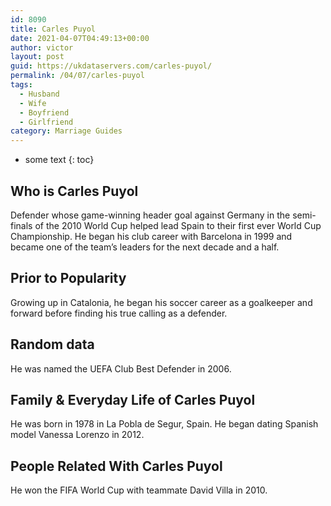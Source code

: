 ```yaml
---
id: 8090
title: Carles Puyol
date: 2021-04-07T04:49:13+00:00
author: victor
layout: post
guid: https://ukdataservers.com/carles-puyol/
permalink: /04/07/carles-puyol
tags:
  - Husband
  - Wife
  - Boyfriend
  - Girlfriend
category: Marriage Guides
---
```


* some text
{: toc}


## Who is Carles Puyol



Defender whose game-winning header goal against Germany in the semi-finals of the 2010 World Cup helped lead Spain to their first ever World Cup Championship. He began his club career with Barcelona in 1999 and became one of the team&#8217;s leaders for the next decade and a half.

                
                
                
## Prior to Popularity



Growing up in Catalonia, he began his soccer career as a goalkeeper and forward before finding his true calling as a defender.

                
                
                
## Random data



He was named the UEFA Club Best Defender in 2006.

                
                
                
## Family & Everyday Life of Carles Puyol



He was born in 1978 in La Pobla de Segur, Spain. He began dating Spanish model Vanessa Lorenzo in 2012.

                
                
                
## People Related With Carles Puyol



He won the FIFA World Cup with teammate David Villa in 2010.

                
              
            
          
          
          
